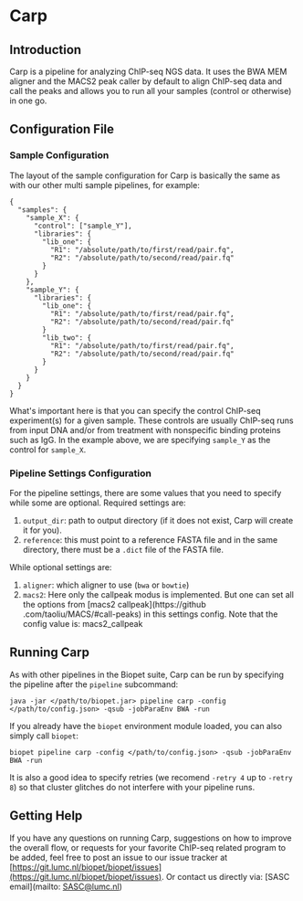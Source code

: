 # Carp

## Introduction

Carp is a pipeline for analyzing ChIP-seq NGS data. It uses the BWA MEM aligner and the MACS2 peak caller by default to align ChIP-seq data and call the peaks and allows you to run all your samples (control or otherwise) in one go.


## Configuration File

### Sample Configuration

The layout of the sample configuration for Carp is basically the same as with our other multi sample pipelines, for example:

~~~
{
  "samples": {
    "sample_X": {
      "control": ["sample_Y"],
      "libraries": {
        "lib_one": {
          "R1": "/absolute/path/to/first/read/pair.fq",
          "R2": "/absolute/path/to/second/read/pair.fq"
        }
      }
    },
    "sample_Y": {
      "libraries": {
        "lib_one": {
          "R1": "/absolute/path/to/first/read/pair.fq",
          "R2": "/absolute/path/to/second/read/pair.fq"
        }
        "lib_two": {
          "R1": "/absolute/path/to/first/read/pair.fq",
          "R2": "/absolute/path/to/second/read/pair.fq"
        }
      }
    }
  }
}
~~~

What's important here is that you can specify the control ChIP-seq experiment(s) for a given sample. These controls are usually 
ChIP-seq runs from input DNA and/or from treatment with nonspecific binding proteins such as IgG. In the example above, we are specifying `sample_Y` as the control for `sample_X`.

### Pipeline Settings Configuration

For the pipeline settings, there are some values that you need to specify while some are optional. Required settings are:

1. `output_dir`: path to output directory (if it does not exist, Carp will create it for you).
2. `reference`: this must point to a reference FASTA file and in the same directory, there must be a `.dict` file of the FASTA file.

While optional settings are:

1. `aligner`: which aligner to use (`bwa` or `bowtie`)
2. `macs2`: Here only the callpeak modus is implemented. But one can set all the options from [macs2 callpeak](https://github
.com/taoliu/MACS/#call-peaks) in this settings config. Note that the config value is: macs2_callpeak
## Running Carp

As with other pipelines in the Biopet suite, Carp can be run by specifying the pipeline after the `pipeline` subcommand:

~~~
java -jar </path/to/biopet.jar> pipeline carp -config </path/to/config.json> -qsub -jobParaEnv BWA -run
~~~

If you already have the `biopet` environment module loaded, you can also simply call `biopet`:

~~~
biopet pipeline carp -config </path/to/config.json> -qsub -jobParaEnv BWA -run
~~~

It is also a good idea to specify retries (we recomend `-retry 4` up to `-retry 8`) so that cluster glitches do not interfere 
with your pipeline runs.

## Getting Help

If you have any questions on running Carp, suggestions on how to improve the overall flow, or requests for your favorite ChIP-seq related program to be added, feel free to post an issue to our issue tracker at [https://git.lumc.nl/biopet/biopet/issues](https://git.lumc.nl/biopet/biopet/issues).
Or contact us directly via: [SASC email](mailto: SASC@lumc.nl)

